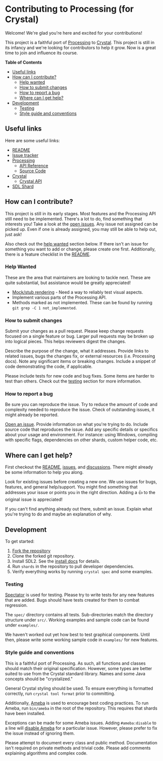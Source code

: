 # Contributing to Processing (for Crystal)

Welcome! We're glad you're here and excited for your contributions!

This project is a faithful port of [Processing](https://processing.org/) to [Crystal](https://crystal-lang.org/).
This project is still in its infancy and we're looking for contributors to help it grow.
Now is a great time to join and influence its course.

**Table of Contents**

- [Useful links](#useful-links)
- [How can I contribute?](#how-can-i-contribute)
  - [Help wanted](#help-wanted)
  - [How to submit changes](#how-to-submit-changes)
  - [How to report a bug](#how-to-report-a-bug)
  - [Where can I get help?](#where-can-i-get-help)
- [Development](#development)
  - [Testing](#testing)
  - [Style guide and conventions](#style-guide-and-conventions)

## Useful links

Here are some useful links:

- [README](README.md)
- [Issue tracker](https://github.com/icy-arctic-fox/processing.cr/issues)
- [Processing](https://processing.org/)
  - [API Reference](https://processing.org/reference)
  - [Source Code](https://github.com/processing/processing4/tree/master/core/src/processing/core)
- [Crystal](https://crystal-lang.org/)
  - [Crystal API](https://crystal-lang.org/api/)
- [SDL Shard](https://github.com/ysbaddaden/sdl.cr)

## How can I contribute?

This project is still in its early stages.
Most features and the Processing API still need to be implemented.
There's a lot to do, find something that interests you!
Take a look at the [open issues](https://github.com/icy-arctic-fox/processing.cr/issues).
Any issue not assigned can be picked up.
Even if one is already assigned, you may still be able to help out, just ask!

Also check out the [help wanted](#help-wanted) section below.
If there isn't an issue for something you want to add or change, please create one first.
Additionally, there is a feature checklist in the [README](README.md).

### Help Wanted

These are the area that maintainers are looking to tackle next.
These are quite substantial, but assistance would be greatly appreciated!

- [Mock/stub rendering](https://github.com/icy-arctic-fox/processing.cr/issues/2) - Need a way to reliably test visual aspects.
- Implement various parts of the Processing API.
- Methods marked as not implemented. These can be found by running `git grep -C 1 not_implemented`.

### How to submit changes

Submit your changes as a pull request.
Please keep change requests focused on a single feature or bug.
Larger pull requests may be broken up into logical pieces.
This helps reviewers digest the changes.

Describe the purpose of the change, what it addresses.
Provide links to related issues, bugs the changes fix, or external resources (i.e. Processing docs).
Note any significant items or breaking changes.
Include a snippet of code demonstrating the code, if applicable.

Please include tests for new code and bug fixes.
Some items are harder to test than others.
Check out the [testing](#testing) section for more information.

### How to report a bug

Be sure you can reproduce the issue.
Try to reduce the amount of code and complexity needed to reproduce the issue.
Check of outstanding issues, it might already be reported.

[Open an issue](https://github.com/icy-arctic-fox/processing.cr/issues/new).
Provide information on what you're trying to do.
Include source code that reproduces the issue.
Add any specific details or specifics about your usage and environment.
For instance: using Windows, compiling with specific flags, dependencies on other shards, custom helper code, etc.

## Where can I get help?

First checkout the [README](README.md), [issues](https://github.com/icy-arctic-fox/processing.cr/issues),
and [discussions](https://github.com/icy-arctic-fox/processing.cr/discussions).
There might already be some information to help you along.

Look for existing issues before creating a new one.
We use issues for bugs, features, and general help/support.
You might find something that addresses your issue or points you in the right direction.
Adding a :+1: to the original issue is appreciated!

If you can't find anything already out there, submit an issue.
Explain what you're trying to do and maybe an explanation of why.

## Development

To get started:

1. [Fork the repository](https://github.com/icy-arctic-fox/processing/fork)
2. Clone the forked git repository.
3. Install SDL2. See the [install docs](https://wiki.libsdl.org/Installation) for details.
4. Run `shards` in the repository to pull developer dependencies.
5. Verify everything works by running `crystal spec` and some examples.

### Testing

[Spectator](https://github.com/icy-arctic-fox/spectator) is used for testing.
Please try to write tests for any new features that are added.
Bugs should have tests created for them to combat regression.

The `spec/` directory contains all tests.
Sub-directories match the directory structure under `src/`.
Working examples and sample code can be found under `examples/`.

We haven't worked out yet how best to test graphical components.
Until then, please write some working sample code in `examples/` for new features.

### Style guide and conventions

This is a faithful port of Processing.
As such, all functions and classes should match their original specification.
However, some types are better suited to use from the Crystal standard library.
Names and some Java concepts should be "crystalized."

General Crystal styling should be used.
To ensure everything is formatted correctly, run `crystal tool format` prior to committing.

Additionally, [Ameba](https://crystal-ameba.github.io/) is used to encourage best coding practices.
To run Ameba, run `bin/ameba` in the root of the repository.
This requires that shards have been installed.

Exceptions can be made for some Ameba issues.
Adding `#ameba:disable` to a line will [disable Ameba](https://crystal-ameba.github.io/ameba/#inline-disabling) for a particular issue.
However, please prefer to fix the issue instead of ignoring them.

Please attempt to document every class and public method.
Documentation isn't required on private methods and trivial code.
Please add comments explaining algorithms and complex code.
